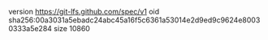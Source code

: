 version https://git-lfs.github.com/spec/v1
oid sha256:00a3031a5ebadc24abc45a16f5c6361a53014e2d9ed9c9624e80030333a5e284
size 10860
